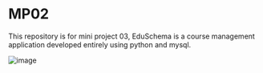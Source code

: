 # MP02
This repository is for mini project 03, EduSchema is a course management application developed entirely using python and mysql.


![image](https://github.com/Shri-Sharan/MP02/assets/146396309/3a1e5db3-0d4e-4446-91a2-53314478e9e6)
